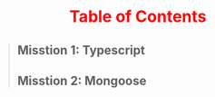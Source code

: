 <p>
 <h1 style="color:red;" align="center">Table of Contents</h1>
</p>

> ## Misstion 1: Typescript 
> ## Misstion 2: Mongoose

